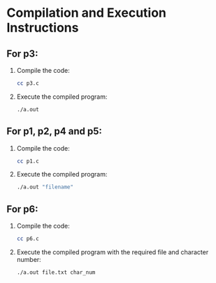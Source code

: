 # Compilation and Execution Instructions

## For p3:

1. Compile the code:
   ```bash
   cc p3.c
   ```

2. Execute the compiled program:
   ```bash
   ./a.out
   ```

## For p1, p2, p4 and p5:

1. Compile the code:
   ```bash
   cc p1.c
   ```

2. Execute the compiled program:
   ```bash
   ./a.out "filename"
   ```

## For p6:

1. Compile the code:
   ```bash
   cc p6.c
   ```

2. Execute the compiled program with the required file and character number:
   ```bash
   ./a.out file.txt char_num
   ```

